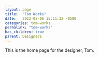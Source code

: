```yaml
---
layout: page
title:  "Tom Works"
date:   2022-08-06 15:11:32 -0500
categories: tom-works
permalink: "tom-works"
has_children: true
parent: Designers
---
```

This is the home page for the designer, Tom.
